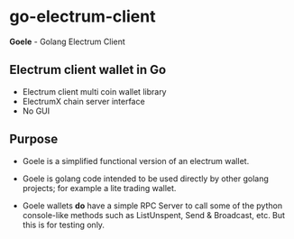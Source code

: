 # go-electrum-client

__Goele__ - Golang Electrum Client

## Electrum client wallet in Go

- Electrum client multi coin wallet library 
- ElectrumX chain server interface
- No GUI

## Purpose

- Goele is a simplified functional version of an electrum wallet.

- Goele is golang code intended to be used directly by other golang projects; for example a lite trading wallet.

- Goele wallets __do__ have a simple RPC Server to call some of the python console-like methods such as ListUnspent, Send & Broadcast, etc. But this is for testing only.
